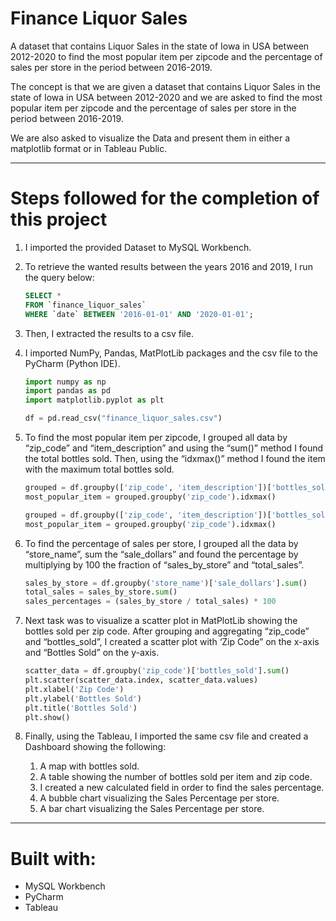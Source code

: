 # Finance Liquor Sales

A dataset that contains Liquor Sales in the state of Iowa in USA between 2012-2020 to find the most popular item per zipcode and the percentage of sales per store in the period between 2016-2019.

The concept is that we are given a dataset that contains Liquor Sales in the state of Iowa in USA between 2012-2020 and we are asked to find the most popular item per zipcode and the percentage of sales per store in the period between 2016-2019.

We are also asked to visualize the Data and present them in either a matplotlib format or in Tableau Public.

---

# **Steps followed for the completion of this project**

1. I imported the provided Dataset to MySQL Workbench.
2. To retrieve the wanted results between the years 2016 and 2019, I run the query below:
    
    ```sql
    SELECT * 
    FROM `finance_liquor_sales` 
    WHERE `date` BETWEEN '2016-01-01' AND '2020-01-01';
    ```
    
3. Then, I extracted the results to a csv file.
4. I imported NumPy, Pandas, MatPlotLib packages and the csv file to the PyCharm (Python IDE).
    
    ```python
    import numpy as np
    import pandas as pd
    import matplotlib.pyplot as plt
    
    df = pd.read_csv("finance_liquor_sales.csv")
    ```
    
5. To find the most popular item per zipcode, I grouped all data by “zip_code” and “item_description” and using the “sum()” method I found the total bottles sold. Then, using the “idxmax()” method I found the item with the maximum total bottles sold.
    
    ```python
    grouped = df.groupby(['zip_code', 'item_description'])['bottles_sold'].sum()
    most_popular_item = grouped.groupby('zip_code').idxmax()
    ```
    
    ```python
    grouped = df.groupby(['zip_code', 'item_description'])['bottles_sold'].sum()
    most_popular_item = grouped.groupby('zip_code').idxmax()
    ```
    
6. To find the percentage of sales per store, I grouped all the data by “store_name”, sum the “sale_dollars” and found the percentage by multiplying by 100 the fraction of “sales_by_store” and “total_sales”.
    
    ```python
    sales_by_store = df.groupby('store_name')['sale_dollars'].sum()
    total_sales = sales_by_store.sum()
    sales_percentages = (sales_by_store / total_sales) * 100
    ```
    
7. Next task was to visualize a scatter plot in MatPlotLib showing the bottles sold per zip code. After grouping and aggregating “zip_code” and “bottles_sold”, I created a scatter plot with ‘Zip Code” on the x-axis and “Bottles Sold” on the y-axis.
    
    ```python
    scatter_data = df.groupby('zip_code')['bottles_sold'].sum()
    plt.scatter(scatter_data.index, scatter_data.values)
    plt.xlabel('Zip Code')
    plt.ylabel('Bottles Sold')
    plt.title('Bottles Sold')
    plt.show()
    ```
    
8. Finally, using the Tableau, I imported the same csv file and created a Dashboard showing the following:
    1. A map with bottles sold.
    2. A table showing the number of bottles sold per item and zip code.
    3. I created a new calculated field in order to find the sales percentage.
    4. A bubble chart visualizing the Sales Percentage per store.
    5. A bar chart visualizing the Sales Percentage per store.

---

# **Built with:**

- MySQL Workbench
- PyCharm
- Tableau
